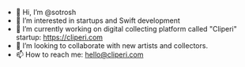 - 👋 Hi, I’m @sotrosh
- 👀 I’m interested in startups and Swift development
- 🌱 I’m currently working on digital collecting platform called "Cliperi" startup: https://cliperi.com
- 💞️ I’m looking to collaborate with new artists and collectors.
- 📫 How to reach me: hello@cliperi.com

<!---
sotrosh/sotrosh is a ✨ special ✨ repository because its `README.md` (this file) appears on your GitHub profile.
You can click the Preview link to take a look at your changes.
--->
